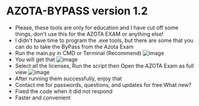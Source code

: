 # AZOTA-BYPASS version 1.2
- Please, these tools are only for education and I have cut off some things, don't use this for the AZOTA EXAM or anything else!
- I didn't have time to program the .exe tools, but there are some that you can do to take the ByPass from the Azota Exam
- Run the main.py in CMD or Terminal (Recommend)
![image](https://github.com/user-attachments/assets/4573d6d1-93cc-4859-8ee7-eda35a1c2716)
- You will get that
![image](https://github.com/user-attachments/assets/389ac833-b0b2-4f92-b658-a5965255aa2f)
- Select all the licenses, Run the script then Open the AZOTA Exam as full view
![image](https://github.com/user-attachments/assets/e11f8e92-acb8-4aad-850f-98ba078f6f26)
- After running them successfully, enjoy that
- Contact me for passwords, questions, and updates for free
What new?
- Fixed the code when it did not respond
- Faster and convenient
